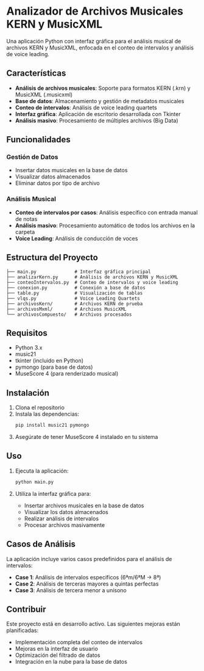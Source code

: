 # Analizador de Archivos Musicales KERN y MusicXML

Una aplicación Python con interfaz gráfica para el análisis musical de archivos KERN y MusicXML, enfocada en el conteo de intervalos y análisis de voice leading.

## Características

- **Análisis de archivos musicales**: Soporte para formatos KERN (.krn) y MusicXML (.musicxml)
- **Base de datos**: Almacenamiento y gestión de metadatos musicales
- **Conteo de intervalos**: Análisis de voice leading quartets
- **Interfaz gráfica**: Aplicación de escritorio desarrollada con Tkinter
- **Análisis masivo**: Procesamiento de múltiples archivos (Big Data)

## Funcionalidades

### Gestión de Datos
- Insertar datos musicales en la base de datos
- Visualizar datos almacenados
- Eliminar datos por tipo de archivo

### Análisis Musical
- **Conteo de intervalos por casos**: Análisis específico con entrada manual de notas
- **Análisis masivo**: Procesamiento automático de todos los archivos en la carpeta
- **Voice Leading**: Análisis de conducción de voces

## Estructura del Proyecto

```
├── main.py              # Interfaz gráfica principal
├── analizarKern.py      # Análisis de archivos KERN y MusicXML
├── conteoIntervalos.py  # Conteo de intervalos y voice leading
├── conexion.py          # Conexión a base de datos
├── table.py             # Visualización de tablas
├── vlqs.py              # Voice Leading Quartets
├── archivosKern/        # Archivos KERN de prueba
├── archivosMxml/        # Archivos MusicXML
└── archivosCompuesto/   # Archivos procesados
```

## Requisitos

- Python 3.x
- music21
- tkinter (incluido en Python)
- pymongo (para base de datos)
- MuseScore 4 (para renderizado musical)

## Instalación

1. Clona el repositorio
2. Instala las dependencias:
   ```bash
   pip install music21 pymongo
   ```
3. Asegúrate de tener MuseScore 4 instalado en tu sistema

## Uso

1. Ejecuta la aplicación:
   ```bash
   python main.py
   ```

2. Utiliza la interfaz gráfica para:
   - Insertar archivos musicales en la base de datos
   - Visualizar los datos almacenados
   - Realizar análisis de intervalos
   - Procesar archivos masivamente

## Casos de Análisis

La aplicación incluye varios casos predefinidos para el análisis de intervalos:

- **Case 1**: Análisis de intervalos específicos (6ªm/6ªM → 8ª)
- **Case 2**: Análisis de terceras mayores a quintas perfectas
- **Case 3**: Análisis de tercera menor a unísono

## Contribuir

Este proyecto está en desarrollo activo. Las siguientes mejoras están planificadas:
- Implementación completa del conteo de intervalos
- Mejoras en la interfaz de usuario
- Optimización del filtrado de datos
- Integración en la nube para la base de datos
